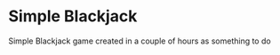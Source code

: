 Simple Blackjack
===============

Simple Blackjack game created in a couple of hours as something to do
